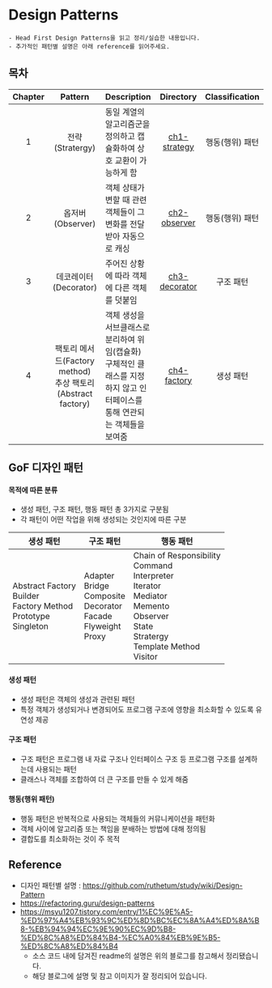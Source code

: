 # Design Patterns
```
- Head First Design Patterns을 읽고 정리/실습한 내용입니다.
- 추가적인 패턴별 설명은 아래 reference를 읽어주세요.
```

## 목차

| Chapter |                       Pattern                       | Description                            |            Directory             | Classification |
|:-------:|:---------------------------------------------------:|:---------------------------------------|:--------------------------------:|:--------------:|
|    1    |                    전략(Stratergy)                    | 동일 계열의 알고리즘군을 정의하고 캡슐화하여 상호 교환이 가능하게 함 |  [ch1-strategy](./ch1-strategy)  |   행동(행위) 패턴    |
|    2    |                    옵저버(Observer)                    | 객체 상태가 변할 때 관련 객체들이 그 변화를 전달받아 자동으로 캐싱 |  [ch2-observer](./ch2-observer)  |   행동(행위) 패턴    |
|    3    |                  데코레이터(Decorator)                   | 주어진 상황에 따라 객체에 다른 객체를 덧붙임              | [ch3-decorator](./ch3-decorator) |     구조 패턴      |
|    4    | 팩토리 메서드(Factory method)<br>추상 팩토리(Abstract factory) | 객체 생성을 서브클래스로 분리하여 위임(캡슐화)<br>구체적인 클래스를 지정하지 않고 인터페이스를 통해 연관되는 객체들을 보여줌         |  [ch4-factory](./ch4-factory)    |     생성 패턴      |

## GoF 디자인 패턴
#### 목적에 따른 분류
- 생성 패턴, 구조 패턴, 행동 패턴 총 3가지로 구분됨
- 각 패턴이 어떤 작업을 위해 생성되는 것인지에 따른 구분

|생성 패턴|구조 패턴|행동 패턴|
|---|---|---|
|Abstract Factory<br>Builder<br>Factory Method<br>Prototype<br>Singleton|Adapter<br>Bridge<br>Composite<br>Decorator<br>Facade<br>Flyweight<br>Proxy|Chain of Responsibility<br>Command<br>Interpreter<br>Iterator<br>Mediator<br>Memento<br>Observer<br>State<br>Stratergy<br>Template Method<br>Visitor|

#### 생성 패턴
- 생성 패턴은 객체의 생성과 관련된 패턴
- 특정 객체가 생성되거나 변경되어도 프로그램 구조에 영향을 최소화할 수 있도록 유연성 제공

#### 구조 패턴
- 구조 패턴은 프로그램 내 자료 구조나 인터페이스 구조 등 프로그램 구조를 설계하는데 사용되는 패턴
- 클래스나 객체를 조합하여 더 큰 구조를 만들 수 있게 해줌

#### 행동(행위 패턴)
- 행동 패턴은 반복적으로 사용되는 객체들의 커뮤니케이션을 패턴화
- 객체 사이에 알고리즘 또는 책임을 분배하는 방법에 대해 정의됨
- 결합도를 최소화하는 것이 주 목적

## Reference
- 디자인 패턴별 설명 : https://github.com/ruthetum/study/wiki/Design-Pattern
- https://refactoring.guru/design-patterns
- https://msyu1207.tistory.com/entry/1%EC%9E%A5-%ED%97%A4%EB%93%9C%ED%8D%BC%EC%8A%A4%ED%8A%B8-%EB%94%94%EC%9E%90%EC%9D%B8-%ED%8C%A8%ED%84%B4-%EC%A0%84%EB%9E%B5-%ED%8C%A8%ED%84%B4
    - 소스 코드 내에 담겨진 readme의 설명은 위의 블로그를 참고해서 정리됐습니다.
    - 해당 블로그에 설명 및 참고 이미지가 잘 정리되어 있습니다.
